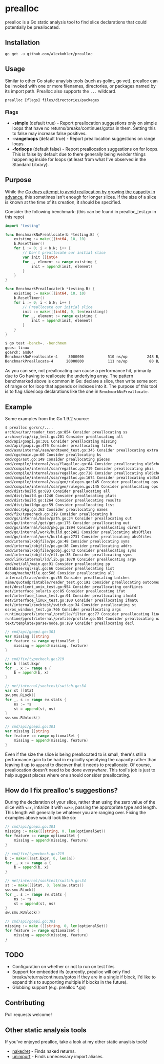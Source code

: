 # prealloc

prealloc is a Go static analysis tool to find slice declarations that could potentially be preallocated.

## Installation

    go get -u github.com/alexkohler/prealloc

## Usage

Similar to other Go static anaylsis tools (such as golint, go vet), prealloc can be invoked with one or more filenames, directories, or packages named by its import path. Prealloc also supports the `...` wildcard. 

    prealloc [flags] files/directories/packages

### Flags
- **-simple** (default true) - Report preallocation suggestions only on simple loops that have no returns/breaks/continues/gotos in them. Setting this to false may increase false positives.
- **-rangeloops** (default true) - Report preallocation suggestions on range loops.
- **-forloops** (default false) - Report preallocation suggestions on for loops. This is false by default due to there generally being weirder things happening inside for loops (at least from what I've observed in the Standard Library).

## Purpose

While the [Go *does* attempt to avoid reallocation by growing the capacity in advance](https://github.com/golang/go/blob/87e48c5afdcf5e01bb2b7f51b7643e8901f4b7f9/src/runtime/slice.go#L100-L112), this sometimes isn't enough for longer slices.  If the size of a slice is known at the time of its creation, it should be specified.

Consider the following benchmark: (this can be found in prealloc_test.go in this repo)

```Go
import "testing"

func BenchmarkNoPreallocate(b *testing.B) {
	existing := make([]int64, 10, 10)
	b.ResetTimer()
	for i := 0; i < b.N; i++ {
		// Don't preallocate our initial slice
		var init []int64
		for _, element := range existing {
			init = append(init, element)
		}
	}
}

func BenchmarkPreallocate(b *testing.B) {
	existing := make([]int64, 10, 10)
	b.ResetTimer()
	for i := 0; i < b.N; i++ {
		// Preallocate our initial slice
		init := make([]int64, 0, len(existing))
		for _, element := range existing {
			init = append(init, element)
		}
	}
}
```

```Bash
$ go test -bench=. -benchmem
goos: linux
goarch: amd64
BenchmarkNoPreallocate-4   	 3000000	       510 ns/op	     248 B/op	       5 allocs/op
BenchmarkPreallocate-4     	20000000	       111 ns/op	      80 B/op	       1 allocs/op
```

As you can see, not preallocating can cause a performance hit, primarily due to Go having to reallocate the underlying array. The pattern benchmarked above is common in Go: declare a slice, then write some sort of range or for loop that appends or indexes into it. The purpose of this tool is to flag slice/loop declarations like the one in `BenchmarkNoPreallocate`. 

## Example

Some examples from the Go 1.9.2 source:

```Bash
$ prealloc go/src/....
archive/tar/reader_test.go:854 Consider preallocating ss
archive/zip/zip_test.go:201 Consider preallocating all
cmd/api/goapi.go:301 Consider preallocating missing
cmd/api/goapi.go:476 Consider preallocating files
cmd/asm/internal/asm/endtoend_test.go:345 Consider preallocating extra
cmd/cgo/main.go:60 Consider preallocating ks
cmd/cgo/ast.go:149 Consider preallocating pieces
cmd/compile/internal/ssa/flagalloc.go:64 Consider preallocating oldSched
cmd/compile/internal/ssa/regalloc.go:719 Consider preallocating phis
cmd/compile/internal/ssa/regalloc.go:718 Consider preallocating oldSched
cmd/compile/internal/ssa/regalloc.go:1674 Consider preallocating oldSched
cmd/compile/internal/ssa/gen/rulegen.go:145 Consider preallocating ops
cmd/compile/internal/ssa/gen/rulegen.go:145 Consider preallocating ops
cmd/dist/build.go:893 Consider preallocating all
cmd/dist/build.go:1246 Consider preallocating plats
cmd/dist/build.go:1264 Consider preallocating results
cmd/dist/buildgo.go:59 Consider preallocating list
cmd/doc/pkg.go:363 Consider preallocating names
cmd/fix/typecheck.go:219 Consider preallocating b
cmd/go/internal/base/path.go:34 Consider preallocating out
cmd/go/internal/get/get.go:175 Consider preallocating out
cmd/go/internal/load/pkg.go:1894 Consider preallocating dirent
cmd/go/internal/work/build.go:2402 Consider preallocating absOfiles
cmd/go/internal/work/build.go:2731 Consider preallocating absOfiles
cmd/internal/objfile/pe.go:48 Consider preallocating syms
cmd/internal/objfile/pe.go:38 Consider preallocating addrs
cmd/internal/objfile/goobj.go:43 Consider preallocating syms
cmd/internal/objfile/elf.go:35 Consider preallocating syms
cmd/link/internal/ld/lib.go:1070 Consider preallocating argv
cmd/vet/all/main.go:91 Consider preallocating pp
database/sql/sql.go:66 Consider preallocating list
debug/macho/file.go:506 Consider preallocating all
internal/trace/order.go:55 Consider preallocating batches
mime/quotedprintable/reader_test.go:191 Consider preallocating outcomes
net/dnsclient_unix_test.go:954 Consider preallocating confLines
net/interface_solaris.go:85 Consider preallocating ifat
net/interface_linux_test.go:91 Consider preallocating ifmat4
net/interface_linux_test.go:100 Consider preallocating ifmat6
net/internal/socktest/switch.go:34 Consider preallocating st
os/os_windows_test.go:766 Consider preallocating args
runtime/pprof/internal/profile/filter.go:77 Consider preallocating lines
runtime/pprof/internal/profile/profile.go:554 Consider preallocating names
text/template/parse/node.go:189 Consider preallocating decl
```

```Go
// cmd/api/goapi.go:301
var missing []string
for feature := range optionalSet {
	missing = append(missing, feature)
}

// cmd/fix/typecheck.go:219
var b []ast.Expr
for _, x := range a {
	b = append(b, x)
}

// net/internal/socktest/switch.go:34
var st []Stat
sw.smu.RLock()
for _, s := range sw.stats {
	ns := *s
	st = append(st, ns)
}
sw.smu.RUnlock()

// cmd/api/goapi.go:301
var missing []string
for feature := range optionalSet {
	missing = append(missing, feature)
}
```

Even if the size the slice is being preallocated to is small, there's still a performance gain to be had in explicitly specifying the capacity rather than leaving it up to `append` to discover that it needs to preallocate. Of course, preallocation doesn't need to be done *everywhere*. This tool's job is just to help suggest places where one should consider preallocating.

## How do I fix prealloc's suggestions?

During the declaration of your slice, rather than using the zero value of the slice with `var`, intialize it with `make`, passing the appropriate type and length. This length will generally be whatever you are ranging over. Fixing the examples above would look like so:

```Go
// cmd/api/goapi.go:301
missing := make([]string, 0, len(optionalSet))
for feature := range optionalSet {
	missing = append(missing, feature)
}

// cmd/fix/typecheck.go:219
b := make([]ast.Expr, 0, len(a))
for _, x := range a {
	b = append(b, x)
}

// net/internal/socktest/switch.go:34
st := make([]Stat, 0, len(sw.stats))
sw.smu.RLock()
for _, s := range sw.stats {
	ns := *s
	st = append(st, ns)
}
sw.smu.RUnlock()

// cmd/api/goapi.go:301
missing := make ([]string, 0, len(optionalSet))
for feature := range optionalSet {
	missing = append(missing, feature)
}
```



## TODO

- Configuration on whether or not to run on test files
- Support for embedded ifs (currently, prealloc will only find breaks/returns/continues/gotos if they are in a single if block, I'd like to expand this to supporting multiple if blocks in the future).
- Globbing support (e.g. prealloc *.go)


## Contributing

Pull requests welcome!


## Other static analysis tools

If you've enjoyed prealloc, take a look at my other static anaylsis tools!
- [nakedret](https://github.com/alexkohler/nakedret) - Finds naked returns.
- [unimport](https://github.com/alexkohler/unimport) - Finds unnecessary import aliases.
